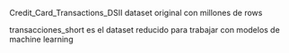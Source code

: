 Credit_Card_Transactions_DSII dataset original con millones de rows

transacciones_short es el dataset reducido para trabajar con modelos de machine learning

